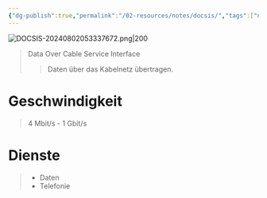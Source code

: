 ```yaml
---
{"dg-publish":true,"permalink":"/02-resources/notes/docsis/","tags":["netzwerk","hardware"]}
---
```


![DOCSIS-20240802053337672.png|200](/img/user/02%20-%20RESOURCES/Files/DOCSIS-20240802053337672.png)
>Data Over Cable Service Interface
>>Daten über das Kabelnetz übertragen.

# Geschwindigkeit
>4 Mbit/s - 1 Gbit/s

# Dienste
>- Daten 
>- Telefonie